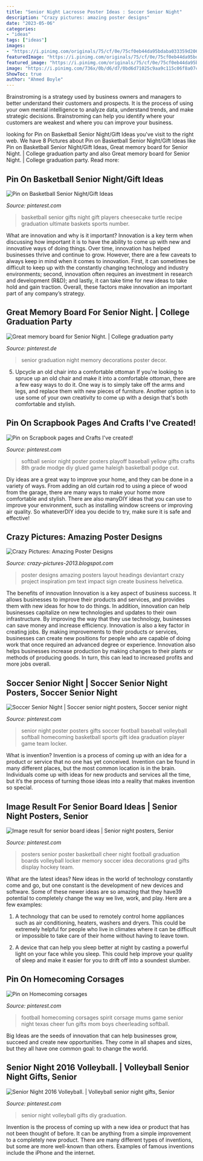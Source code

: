 ```yaml
---
title: "Senior Night Lacrosse Poster Ideas : Soccer Senior Night"
description: "Crazy pictures: amazing poster designs"
date: "2023-05-06"
categories:
- "ideas"
tags: ["ideas"]
images:
- "https://i.pinimg.com/originals/75/cf/0e/75cf0eb44da95bdaba033359d206ee15.jpg"
featuredImage: "https://i.pinimg.com/originals/75/cf/0e/75cf0eb44da95bdaba033359d206ee15.jpg"
featured_image: "https://i.pinimg.com/originals/75/cf/0e/75cf0eb44da95bdaba033359d206ee15.jpg"
image: "https://i.pinimg.com/736x/0b/d6/d7/0bd6d71025c9aa9c115c06f8a07c5af7--basketball.jpg"
ShowToc: true
author: "Ahmed Boyle"
---
```



Brainstroming is a strategy used by business owners and managers to better understand their customers and prospects. It is the process of using your own mental intelligence to analyze data, understand trends, and make strategic decisions. Brainstroming can help you identify where your customers are weakest and where you can improve your business.

	

		
looking for Pin on Basketball Senior Night/Gift Ideas you've visit to the right web. We have 8 Pictures about Pin on Basketball Senior Night/Gift Ideas like Pin on Basketball Senior Night/Gift Ideas, Great memory board for Senior Night. | College graduation party and also Great memory board for Senior Night. | College graduation party. Read more:
		
    
## Pin On Basketball Senior Night/Gift Ideas

<img loading=lazy src="https://i.pinimg.com/736x/0b/d6/d7/0bd6d71025c9aa9c115c06f8a07c5af7--basketball.jpg" onerror="this.onerror=null;this.src='https://tse2.mm.bing.net/th?id=OIP.krHCk8hYo4y-6o1XO5OwdQHaJ3&amp;pid=15.1';" alt="Pin on Basketball Senior Night/Gift Ideas">

_Source: pinterest.com_

>basketball senior gifts night gift players cheesecake turtle recipe graduation ultimate baskets sports number. 

	

What are innovation and why is it important?
Innovation is a key term when discussing how important it is to have the ability to come up with new and innovative ways of doing things. Over time, innovation has helped businesses thrive and continue to grow. However, there are a few caveats to always keep in mind when it comes to innovation. First, it can sometimes be difficult to keep up with the constantly changing technology and industry environments; second, innovation often requires an investment in research and development (R&D); and lastly, it can take time for new ideas to take hold and gain traction. Overall, these factors make innovation an important part of any company’s strategy.

    
## Great Memory Board For Senior Night. | College Graduation Party

<img loading=lazy src="https://i.pinimg.com/originals/bf/7e/0c/bf7e0ca4cbf3c12ffcb600767c8ed2e5.jpg" onerror="this.onerror=null;this.src='https://tse2.mm.bing.net/th?id=OIP.JFwsBCp_yJ8zrFTkSoPgLQHaJ4&amp;pid=15.1';" alt="Great memory board for Senior Night. | College graduation party">

_Source: pinterest.de_

>senior graduation night memory decorations poster decor. 

	

5. Upcycle an old chair into a comfortable ottoman
If you're looking to spruce up an old chair and make it into a comfortable ottoman, there are a few easy ways to do it. One way is to simply take off the arms and legs, and replace them with new pieces of furniture. Another option is to use some of your own creativity to come up with a design that's both comfortable and stylish.

    
## Pin On Scrapbook Pages And Crafts I&#039;ve Created!

<img loading=lazy src="https://i.pinimg.com/originals/8d/90/f6/8d90f6d6cddfc57fb523471b90b52f9c.jpg" onerror="this.onerror=null;this.src='https://tse3.mm.bing.net/th?id=OIP.ZFDOZNzOYPZPU82q8tIY5gAAAA&amp;pid=15.1';" alt="Pin on Scrapbook pages and Crafts I&#039;ve created!">

_Source: pinterest.com_

>softball senior night poster posters playoff baseball yellow gifts crafts 8th grade modge diy glued game haleigh basketball podge cut. 

	

Diy ideas are a great way to improve your home, and they can be done in a variety of ways. From adding an old curtain rod to using a piece of wood from the garage, there are many ways to make your home more comfortable and stylish. There are also manyDIY ideas that you can use to improve your environment, such as installing window screens or improving air quality. So whateverDIY idea you decide to try, make sure it is safe and effective!

    
## Crazy Pictures: Amazing Poster Designs

<img loading=lazy src="http://4.bp.blogspot.com/-3GuTNsWrPR0/UN65X0fp0oI/AAAAAAABD3o/wjaAY_r0L8U/s1600/092908_PM_Poster_Design_by_PrincessChex.jpg" onerror="this.onerror=null;this.src='https://tse2.mm.bing.net/th?id=OIP.2emV8t8lR2rlauk_pizrsAHaKe&amp;pid=15.1';" alt="Crazy Pictures: Amazing Poster Designs">

_Source: crazy-pictures-2013.blogspot.com_

>poster designs amazing posters layout headings deviantart crazy project inspiration pm text impact sign create business helvetica. 

	

The benefits of innovation
Innovation is a key aspect of business success. It allows businesses to improve their products and services, and provides them with new ideas for how to do things. In addition, innovation can help businesses capitalize on new technologies and updates to their own infrastructure. By improving the way that they use technology, businesses can save money and increase efficiency.
Innovation is also a key factor in creating jobs. By making improvements to their products or services, businesses can create new positions for people who are capable of doing work that once required an advanced degree or experience. Innovation also helps businesses increase production by making changes to their plants or methods of producing goods. In turn, this can lead to increased profits and more jobs overall.

    
## Soccer Senior Night | Soccer Senior Night Posters, Soccer Senior Night

<img loading=lazy src="https://i.pinimg.com/originals/75/cf/0e/75cf0eb44da95bdaba033359d206ee15.jpg" onerror="this.onerror=null;this.src='https://tse1.mm.bing.net/th?id=OIP.KmfPUpl1u8qhqPJuE3VbzwHaJ4&amp;pid=15.1';" alt="Soccer Senior Night | Soccer senior night posters, Soccer senior night">

_Source: pinterest.com_

>senior night poster posters gifts soccer football baseball volleyball softball homecoming basketball sports gift idea graduation player game team locker. 

	

What is invention?
Invention is a process of coming up with an idea for a product or service that no one has yet conceived. Invention can be found in many different places, but the most common location is in the brain. Individuals come up with ideas for new products and services all the time, but it’s the process of turning those ideas into a reality that makes invention so special.

    
## Image Result For Senior Board Ideas | Senior Night Posters, Senior

<img loading=lazy src="https://i.pinimg.com/originals/52/25/17/522517af7f1f0a6cabef82a0b68e151c.jpg" onerror="this.onerror=null;this.src='https://tse3.mm.bing.net/th?id=OIP.5ZHJz3Rw-cEHBejOuXB04wHaJ3&amp;pid=15.1';" alt="Image result for senior board ideas | Senior night posters, Senior">

_Source: pinterest.com_

>posters senior poster basketball cheer night football graduation boards volleyball locker memory soccer idea decorations grad gifts display hockey team. 

	

What are the latest ideas?
New ideas in the world of technology constantly come and go, but one constant is the development of new devices and software. Some of these newer ideas are so amazing that they have39 potential to completely change the way we live, work, and play. Here are a few examples:
1. A technology that can be used to remotely control home appliances such as air conditioning, heaters, washers and dryers. This could be extremely helpful for people who live in climates where it can be difficult or impossible to take care of their home without having to leave town.

2. A device that can help you sleep better at night by casting a powerful light on your face while you sleep. This could help improve your quality of sleep and make it easier for you to drift off into a soundest slumber.


    
## Pin On Homecoming Corsages

<img loading=lazy src="https://i.pinimg.com/originals/d9/f7/84/d9f7840da8f6c8f1b3ca441f61085e01.jpg" onerror="this.onerror=null;this.src='https://tse1.mm.bing.net/th?id=OIP.nklHMTtQbPHXzTEprry5CwHaJ4&amp;pid=15.1';" alt="Pin on Homecoming corsages">

_Source: pinterest.com_

>football homecoming corsages spirit corsage mums game senior night texas cheer fun gifts mom boys cheerleading softball. 

	

Big Ideas are the seeds of innovation that can help businesses grow, succeed and create new opportunities. They come in all shapes and sizes, but they all have one common goal: to change the world.

    
## Senior Night 2016 Volleyball. | Volleyball Senior Night Gifts, Senior

<img loading=lazy src="https://i.pinimg.com/originals/02/9b/86/029b863f36e7c88316f6c2742066f918.jpg" onerror="this.onerror=null;this.src='https://tse3.mm.bing.net/th?id=OIP.Z8AyfSfQjDLDV2hf5CFZlgHaJ4&amp;pid=15.1';" alt="Senior Night 2016 Volleyball. | Volleyball senior night gifts, Senior">

_Source: pinterest.com_

>senior night volleyball gifts diy graduation. 

	

Invention is the process of coming up with a new idea or product that has not been thought of before. It can be anything from a simple improvement to a completely new product. There are many different types of inventions, but some are more well-known than others. Examples of famous inventions include the iPhone and the internet.

